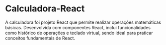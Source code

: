 # Calculadora-React
A calculadora foi projeto React que permite realizar operações matemáticas básicas. Desenvolvida com componentes React, inclui funcionalidades como histórico de operações e teclado virtual, sendo ideal para praticar conceitos fundamentais de React.
